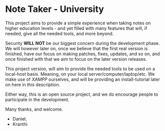 # Note Taker - University

This project aims to provide a simple experience when taking notes on higher education levels - and yet filled with many features that will, if needed, give all the needed tools, and more beyond.

Security **WILL NOT** be our biggest concern during the development phase. We will however later on, once we believe that the first real version is finished, have our focus on making patches, fixes, updates, and so on, and once finished with that we aim to focus on the later version releases.

This project version, will aim to provide the needed tools to be used on a local-host basis. Meaning, on your local server/computer/laptop/etc. We make use of *XAMPP* ourselves, and will be providing an install-tutorial later on here in this description.

Either way, this is an open source project, and we do encourage people to participate in the development.

Many thanks, and welcome.

- Daniel,
- Kranthi
